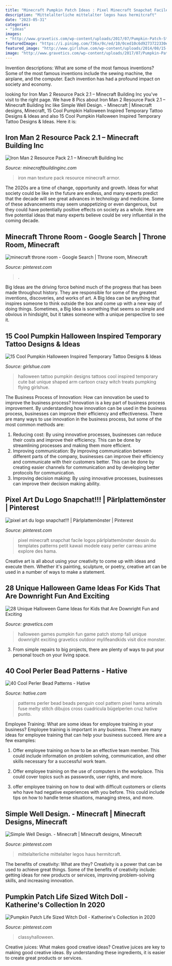 ```yaml
---
title: "Minecraft Pumpkin Patch Ideas : Pixel Minecraft Snapchat Facile Logos Pärlplattemönster Dessin Du Templates Patterns Petit Kawaii Modele Easy Perler Carreau Anime Explore Des Hama"
description: "Mittelalterliche mittelalter legos haus hermitcraft"
date: "2023-05-31"
categories:
- "ideas"
images:
- "http://www.gravetics.com/wp-content/uploads/2017/07/Pumpkin-Patch-Stomp.jpg"
featuredImage: "https://i.pinimg.com/736x/0c/ed/10/0ced10c6d9273722330ed24389f98114.jpg"
featured_image: "http://www.girlshue.com/wp-content/uploads/2014/08/15-Cool-Pumpkin-Halloween-Inspired-Temporary-Tattoo-Designs-Ideas-2014-4.jpg"
image: "http://www.gravetics.com/wp-content/uploads/2017/07/Pumpkin-Patch-Stomp.jpg"
---
```



Invention descriptions: What are some of the most famous inventions?
Some of the most famous inventions include the sewing machine, the airplane, and the computer. Each invention has had a profound impact on society and economy.

	

		
looking for Iron Man 2 Resource Pack 2.1 – Minecraft Building Inc you've visit to the right page. We have 8 Pics about Iron Man 2 Resource Pack 2.1 – Minecraft Building Inc like Simple Well Design. - Minecraft | Minecraft designs, Minecraft, 15 Cool Pumpkin Halloween Inspired Temporary Tattoo Designs &amp; Ideas and also 15 Cool Pumpkin Halloween Inspired Temporary Tattoo Designs &amp; Ideas. Here it is:
		
    
## Iron Man 2 Resource Pack 2.1 – Minecraft Building Inc

<img loading=lazy src="https://minecraftbuildinginc.com/wp-content/uploads/2013/09/Iron-Man-2-Texture-Resource-Pack-2.1-Minecraft-3.jpg" onerror="this.onerror=null;this.src='https://tse1.mm.bing.net/th?id=OIP.xV0FGntP_O3pZ74P29ecEAHaEK&amp;pid=15.1';" alt="Iron Man 2 Resource Pack 2.1 – Minecraft Building Inc">

_Source: minecraftbuildinginc.com_

>iron man texture pack resource minecraft armor. 

	

The 2020s are a time of change, opportunity and growth. Ideas for what society could be like in the future are endless, and many experts predict that the decade will see great advances in technology and medicine. Some of these advancements may seem unappetizing or even dangerous, but they could have potentially positive effects on society as a whole. Here are five potential ideas that many experts believe could be very influential in the coming decade.

    
## Minecraft Throne Room - Google Search | Throne Room, Minecraft

<img loading=lazy src="https://i.pinimg.com/736x/f6/54/be/f654be280e5dae2d26169065fc4a21ca.jpg" onerror="this.onerror=null;this.src='https://tse4.mm.bing.net/th?id=OIP.rG9ZVfS-l5OrLcQc43L22wHaEK&amp;pid=15.1';" alt="minecraft throne room - Google Search | Throne room, Minecraft">

_Source: pinterest.com_

>. 

	

Big Ideas are the driving force behind much of the progress that has been made throughout history. They are responsible for some of the greatest inventions, discoveries, and works of art. A Big Idea can be anything that inspires someone to think outside the box and come up with a new way of doing things. Sometimes, a Big Idea is something that seems so simple and obvious in hindsight, but it takes someone with a unique perspective to see it.

    
## 15 Cool Pumpkin Halloween Inspired Temporary Tattoo Designs &amp; Ideas

<img loading=lazy src="http://www.girlshue.com/wp-content/uploads/2014/08/15-Cool-Pumpkin-Halloween-Inspired-Temporary-Tattoo-Designs-Ideas-2014-4.jpg" onerror="this.onerror=null;this.src='https://tse2.mm.bing.net/th?id=OIP.TE0bnAm7JulSjCmh2dwb5AHaJ2&amp;pid=15.1';" alt="15 Cool Pumpkin Halloween Inspired Temporary Tattoo Designs &amp; Ideas">

_Source: girlshue.com_

>halloween tattoo pumpkin designs tattoos cool inspired temporary cute bat unique shaped arm cartoon crazy witch treats pumpking flying girlshue. 

	

The Business Process of Innovation: How can innovation be used to improve the business process?
Innovation is a key part of business process improvement. By understanding how innovation can be used in the business process, businesses can improve their efficiency and effectiveness. There are many ways to use innovation in the business process, but some of the most common methods are: 
1) Reducing cost: By using innovative processes, businesses can reduce their costs and improve their efficiency. This can be done by streamlining processes and making them more efficient. 
2) Improving communication: By improving communication between different parts of the company, businesses can improve their efficiency and communicate with their customers better. This can be done by creating easier channels for communication and by developing better protocols for communication. 
3) Improving decision making: By using innovative processes, businesses can improve their decision making ability.

    
## Pixel Art Du Logo Snapchat!!! | Pärlplattemönster | Pinterest

<img loading=lazy src="https://s-media-cache-ak0.pinimg.com/736x/87/11/0c/87110c1d9488bcf4c69c3d45cdf3978d--pikachu-pixel-minecraft-pixel-art.jpg" onerror="this.onerror=null;this.src='https://tse1.mm.bing.net/th?id=OIP.DAkQzhhsqgYh9j6Oj3DD_wHaNK&amp;pid=15.1';" alt="pixel art du logo snapchat!!! | Pärlplattemönster | Pinterest">

_Source: pinterest.com_

>pixel minecraft snapchat facile logos pärlplattemönster dessin du templates patterns petit kawaii modele easy perler carreau anime explore des hama. 

	

Creative art is all about using your creativity to come up with ideas and execute them. Whether it's painting, sculpture, or poetry, creative art can be used in a number of ways to make a statement.

    
## 28 Unique Halloween Game Ideas For Kids That Are Downright Fun And Exciting

<img loading=lazy src="http://www.gravetics.com/wp-content/uploads/2017/07/Pumpkin-Patch-Stomp.jpg" onerror="this.onerror=null;this.src='https://tse3.mm.bing.net/th?id=OIP.AS49tIApT1X1B0z-fnwV7QHaJ2&amp;pid=15.1';" alt="28 Unique Halloween Game Ideas for Kids that Are Downright Fun and Exciting">

_Source: gravetics.com_

>halloween games pumpkin fun game patch stomp fall unique downright exciting gravetics outdoor mylifeandkids visit dice monster. 

	

3. From simple repairs to big projects, there are plenty of ways to put your personal touch on your living space.

    
## 40 Cool Perler Bead Patterns - Hative

<img loading=lazy src="https://hative.com/wp-content/uploads/2014/04/perler-beads-patterns/21-penguin-perler-beads-patterns.jpg" onerror="this.onerror=null;this.src='https://tse2.mm.bing.net/th?id=OIP.bisA7qchIzG4eG_vYqa-zwHaH-&amp;pid=15.1';" alt="40 Cool Perler Bead Patterns - Hative">

_Source: hative.com_

>patterns perler bead beads penguin cool pattern pixel hama animals fuse melty stitch dibujos cross cuadricula bügelperlen cruz hative punto. 

	

Employee Training: What are some ideas for employee training in your business?
Employee training is important in any business. There are many ideas for employee training that can help your business succeed. Here are a few examples:
1. Offer employee training on how to be an effective team member. This could include information on problem solving, communication, and other skills necessary for a successful work team.

2. Offer employee training on the use of computers in the workplace. This could cover topics such as passwords, user rights, and more.

3. offer employee training on how to deal with difficult customers or clients who have had negative experiences with you before. This could include tips on how to handle tense situations, managing stress, and more.

    
## Simple Well Design. - Minecraft | Minecraft Designs, Minecraft

<img loading=lazy src="https://i.pinimg.com/736x/0c/ed/10/0ced10c6d9273722330ed24389f98114.jpg" onerror="this.onerror=null;this.src='https://tse3.mm.bing.net/th?id=OIP.gxim5A5XrZo0V8ZGfXlbBQHaEK&amp;pid=15.1';" alt="Simple Well Design. - Minecraft | Minecraft designs, Minecraft">

_Source: pinterest.com_

>mittelalterliche mittelalter legos haus hermitcraft. 

	

The benefits of creativity: What are they?
Creativity is a power that can be used to achieve great things. Some of the benefits of creativity include: getting ideas for new products or services, improving problem-solving skills, and increasing innovation.

    
## Pumpkin Patch Life Sized Witch Doll - Katherine&#039;s Collection In 2020

<img loading=lazy src="https://i.pinimg.com/736x/3d/49/b6/3d49b6c9716c2cfe71169ac2e41ba48a.jpg" onerror="this.onerror=null;this.src='https://tse1.mm.bing.net/th?id=OIP.7_dOLvPWDcA2Fncji9u4WQHaOC&amp;pid=15.1';" alt="Pumpkin Patch Life Sized Witch Doll - Katherine&#039;s Collection in 2020">

_Source: pinterest.com_

>classyhalloween. 

	

Creative juices: What makes good creative ideas?
Creative juices are key to making good creative ideas. By understanding these ingredients, it is easier to create great products or services.

